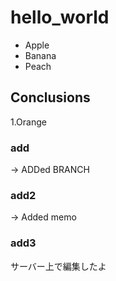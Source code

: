 # hello_world

- Apple
- Banana
- Peach

## Conclusions

1.Orange

### add
-> ADDed BRANCH

### add2
-> Added memo

### add3
サーバー上で編集したよ
